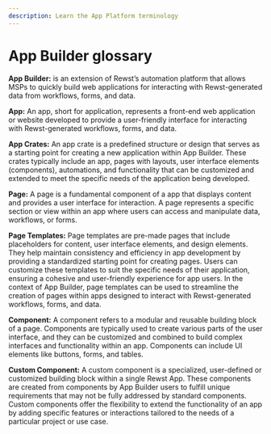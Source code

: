 ```yaml
---
description: Learn the App Platform terminology
---
```


# App Builder glossary

**App Builder:** is an extension of Rewst’s automation platform that allows MSPs to quickly build web applications for interacting with Rewst-generated data from workflows, forms, and data.

**App:** An app, short for application, represents a front-end web application or website developed to provide a user-friendly interface for interacting with Rewst-generated workflows, forms, and data.

**App Crates:** An app crate is a predefined structure or design that serves as a starting point for creating a new application within App Builder. These crates typically include an app, pages with layouts, user interface elements (components), automations, and functionality that can be customized and extended to meet the specific needs of the application being developed.

**Page:** A page is a fundamental component of a app that displays content and provides a user interface for interaction. A page represents a specific section or view within an app where users can access and manipulate data, workflows, or forms.

**Page Templates:** Page templates are pre-made pages that include placeholders for content, user interface elements, and design elements. They help maintain consistency and efficiency in app development by providing a standardized starting point for creating pages. Users can customize these templates to suit the specific needs of their application, ensuring a cohesive and user-friendly experience for app users. In the context of App Builder, page templates can be used to streamline the creation of pages within apps designed to interact with Rewst-generated workflows, forms, and data.

**Component:** A component refers to a modular and reusable building block of a page. Components are typically used to create various parts of the user interface, and they can be customized and combined to build complex interfaces and functionality within an app. Components can include UI elements like buttons, forms, and tables.

**Custom Component:** A custom component is a specialized, user-defined or customized building block within a single Rewst App. These components are created from components by App Builder users to fulfill unique requirements that may not be fully addressed by standard components. Custom components offer the flexibility to extend the functionality of an app by adding specific features or interactions tailored to the needs of a particular project or use case.
